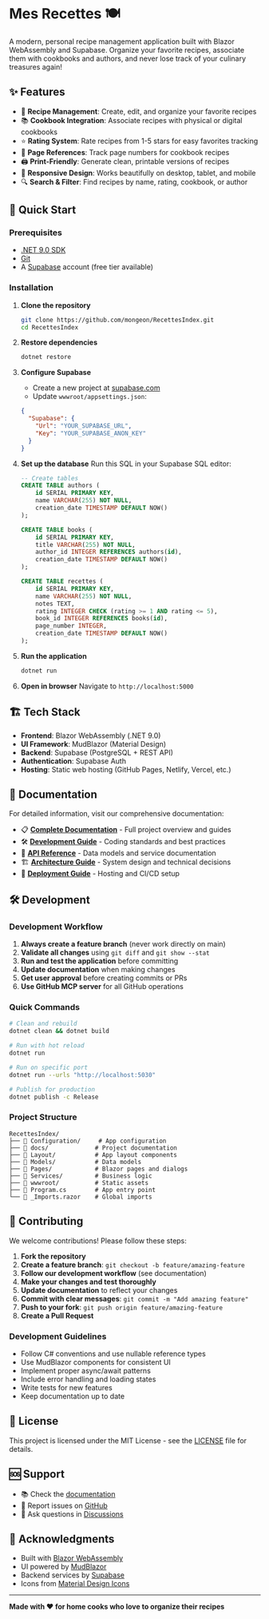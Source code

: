 # Mes Recettes 🍽️

A modern, personal recipe management application built with Blazor WebAssembly and Supabase. Organize your favorite recipes, associate them with cookbooks and authors, and never lose track of your culinary treasures again!

## ✨ Features

- 📝 **Recipe Management**: Create, edit, and organize your favorite recipes
- 📚 **Cookbook Integration**: Associate recipes with physical or digital cookbooks
- ⭐ **Rating System**: Rate recipes from 1-5 stars for easy favorites tracking
- 📄 **Page References**: Track page numbers for cookbook recipes
- 🖨️ **Print-Friendly**: Generate clean, printable versions of recipes
- 📱 **Responsive Design**: Works beautifully on desktop, tablet, and mobile
- 🔍 **Search & Filter**: Find recipes by name, rating, cookbook, or author

## 🚀 Quick Start

### Prerequisites
- [.NET 9.0 SDK](https://dotnet.microsoft.com/download/dotnet/9.0)
- [Git](https://git-scm.com/)
- A [Supabase](https://supabase.com) account (free tier available)

### Installation

1. **Clone the repository**
   ```bash
   git clone https://github.com/mongeon/RecettesIndex.git
   cd RecettesIndex
   ```

2. **Restore dependencies**
   ```bash
   dotnet restore
   ```

3. **Configure Supabase**
   - Create a new project at [supabase.com](https://supabase.com)
   - Update `wwwroot/appsettings.json`:
   ```json
   {
     "Supabase": {
       "Url": "YOUR_SUPABASE_URL",
       "Key": "YOUR_SUPABASE_ANON_KEY"
     }
   }
   ```

4. **Set up the database**
   Run this SQL in your Supabase SQL editor:
   ```sql
   -- Create tables
   CREATE TABLE authors (
       id SERIAL PRIMARY KEY,
       name VARCHAR(255) NOT NULL,
       creation_date TIMESTAMP DEFAULT NOW()
   );

   CREATE TABLE books (
       id SERIAL PRIMARY KEY,
       title VARCHAR(255) NOT NULL,
       author_id INTEGER REFERENCES authors(id),
       creation_date TIMESTAMP DEFAULT NOW()
   );

   CREATE TABLE recettes (
       id SERIAL PRIMARY KEY,
       name VARCHAR(255) NOT NULL,
       notes TEXT,
       rating INTEGER CHECK (rating >= 1 AND rating <= 5),
       book_id INTEGER REFERENCES books(id),
       page_number INTEGER,
       creation_date TIMESTAMP DEFAULT NOW()
   );
   ```

5. **Run the application**
   ```bash
   dotnet run
   ```

6. **Open in browser**
   Navigate to `http://localhost:5000`

## 🏗️ Tech Stack

- **Frontend**: Blazor WebAssembly (.NET 9.0)
- **UI Framework**: MudBlazor (Material Design)
- **Backend**: Supabase (PostgreSQL + REST API)
- **Authentication**: Supabase Auth
- **Hosting**: Static web hosting (GitHub Pages, Netlify, Vercel, etc.)

## 📖 Documentation

For detailed information, visit our comprehensive documentation:

- 📋 **[Complete Documentation](docs/README.md)** - Full project overview and guides
- 🛠️ **[Development Guide](docs/DEVELOPMENT.md)** - Coding standards and best practices  
- 🔌 **[API Reference](docs/API.md)** - Data models and service documentation
- 🏗️ **[Architecture Guide](docs/ARCHITECTURE.md)** - System design and technical decisions
- 🚀 **[Deployment Guide](docs/DEPLOYMENT.md)** - Hosting and CI/CD setup

## 🛠️ Development

### Development Workflow

1. **Always create a feature branch** (never work directly on main)
2. **Validate all changes** using `git diff` and `git show --stat`
3. **Run and test the application** before committing
4. **Update documentation** when making changes
5. **Get user approval** before creating commits or PRs
6. **Use GitHub MCP server** for all GitHub operations

### Quick Commands

```bash
# Clean and rebuild
dotnet clean && dotnet build

# Run with hot reload
dotnet run

# Run on specific port
dotnet run --urls "http://localhost:5030"

# Publish for production
dotnet publish -c Release
```

### Project Structure

```
RecettesIndex/
├── 📁 Configuration/     # App configuration
├── 📁 docs/             # Project documentation  
├── 📁 Layout/           # App layout components
├── 📁 Models/           # Data models
├── 📁 Pages/            # Blazor pages and dialogs
├── 📁 Services/         # Business logic
├── 📁 wwwroot/          # Static assets
├── 📄 Program.cs        # App entry point
└── 📄 _Imports.razor    # Global imports
```

## 🤝 Contributing

We welcome contributions! Please follow these steps:

1. **Fork the repository**
2. **Create a feature branch**: `git checkout -b feature/amazing-feature`
3. **Follow our development workflow** (see documentation)
4. **Make your changes and test thoroughly**
5. **Update documentation** to reflect your changes
6. **Commit with clear messages**: `git commit -m "Add amazing feature"`
7. **Push to your fork**: `git push origin feature/amazing-feature`
8. **Create a Pull Request**

### Development Guidelines

- Follow C# conventions and use nullable reference types
- Use MudBlazor components for consistent UI
- Implement proper async/await patterns
- Include error handling and loading states
- Write tests for new features
- Keep documentation up to date

## 📄 License

This project is licensed under the MIT License - see the [LICENSE](LICENSE) file for details.

## 🆘 Support

- 📚 Check the [documentation](docs/)
- 🐛 Report issues on [GitHub](https://github.com/mongeon/RecettesIndex/issues)
- 💬 Ask questions in [Discussions](https://github.com/mongeon/RecettesIndex/discussions)

## 🙏 Acknowledgments

- Built with [Blazor WebAssembly](https://dotnet.microsoft.com/apps/aspnet/web-apps/blazor)
- UI powered by [MudBlazor](https://mudblazor.com/)
- Backend services by [Supabase](https://supabase.com/)
- Icons from [Material Design Icons](https://materialdesignicons.com/)

---

**Made with ❤️ for home cooks who love to organize their recipes**

